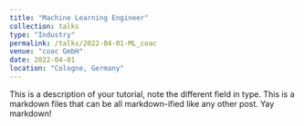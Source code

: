 ```yaml
---
title: "Machine Learning Engineer"
collection: talks
type: "Industry"
permalink: /talks/2022-04-01-ML_coac
venue: "coac GmbH"
date: 2022-04-01
location: "Cologne, Germany"
---
```


This is a description of your tutorial, note the different field in type. This is a markdown files that can be all markdown-ified like any other post. Yay markdown!
